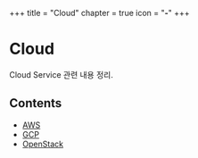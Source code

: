 +++
title = "Cloud"
chapter = true
icon = "<b>-</b>"
+++

# Cloud
Cloud Service 관련 내용 정리.

## Contents
- [AWS](/cloud/aws)
- [GCP](/cloud/gcp)
- [OpenStack](/cloud/openstack)
